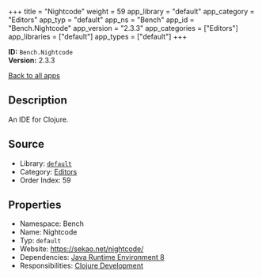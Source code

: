 ﻿+++
title = "Nightcode"
weight = 59
app_library = "default"
app_category = "Editors"
app_typ = "default"
app_ns = "Bench"
app_id = "Bench.Nightcode"
app_version = "2.3.3"
app_categories = ["Editors"]
app_libraries = ["default"]
app_types = ["default"]
+++

**ID:** `Bench.Nightcode`  
**Version:** 2.3.3  
<!--more-->

[Back to all apps](/apps/)

## Description
An IDE for Clojure.

## Source

* Library: [`default`](/app_libraries/default)
* Category: [Editors](/app_categories/editors)
* Order Index: 59

## Properties

* Namespace: Bench
* Name: Nightcode
* Typ: `default`
* Website: <https://sekao.net/nightcode/>
* Dependencies: [Java Runtime Environment 8](/apps/Bench.JRE8)
* Responsibilities: [Clojure Development](/apps/Bench.Group.ClojureDevelopment)

